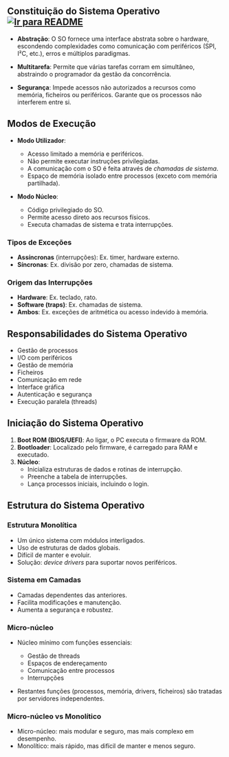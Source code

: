 ## Constituição do Sistema Operativo &nbsp; [![Ir para README](https://img.shields.io/badge/Indice-Verde?style=for-the-badge)](../README.md#indice)

- **Abstração**: O SO fornece uma interface abstrata sobre o hardware, escondendo complexidades como comunicação com periféricos (SPI, I²C, etc.), erros e múltiplos paradigmas.

- **Multitarefa**: Permite que várias tarefas corram em simultâneo, abstraindo o programador da gestão da concorrência.

- **Segurança**: Impede acessos não autorizados a recursos como memória, ficheiros ou periféricos. Garante que os processos não interferem entre si.

## Modos de Execução

- **Modo Utilizador**:
  - Acesso limitado a memória e periféricos.
  - Não permite executar instruções privilegiadas.
  - A comunicação com o SO é feita através de *chamadas de sistema*.
  - Espaço de memória isolado entre processos (exceto com memória partilhada).

- **Modo Núcleo**:
  - Código privilegiado do SO.
  - Permite acesso direto aos recursos físicos.
  - Executa chamadas de sistema e trata interrupções.

### Tipos de Exceções

- **Assíncronas** (interrupções): Ex. timer, hardware externo.
- **Síncronas**: Ex. divisão por zero, chamadas de sistema.

### Origem das Interrupções

- **Hardware**: Ex. teclado, rato.
- **Software (traps)**: Ex. chamadas de sistema.
- **Ambos**: Ex. exceções de aritmética ou acesso indevido à memória.

## Responsabilidades do Sistema Operativo

- Gestão de processos  
- I/O com periféricos  
- Gestão de memória  
- Ficheiros  
- Comunicação em rede  
- Interface gráfica  
- Autenticação e segurança  
- Execução paralela (threads)

## Iniciação do Sistema Operativo

1. **Boot ROM (BIOS/UEFI)**: Ao ligar, o PC executa o firmware da ROM.
2. **Bootloader**: Localizado pelo firmware, é carregado para RAM e executado.
3. **Núcleo**: 
   - Inicializa estruturas de dados e rotinas de interrupção.
   - Preenche a tabela de interrupções.
   - Lança processos iniciais, incluindo o login.

## Estrutura do Sistema Operativo

### Estrutura Monolítica

- Um único sistema com módulos interligados.
- Uso de estruturas de dados globais.
- Difícil de manter e evoluir.
- Solução: *device drivers* para suportar novos periféricos.

### Sistema em Camadas

- Camadas dependentes das anteriores.
- Facilita modificações e manutenção.
- Aumenta a segurança e robustez.

### Micro-núcleo

- Núcleo mínimo com funções essenciais:
  - Gestão de threads
  - Espaços de endereçamento
  - Comunicação entre processos
  - Interrupções

- Restantes funções (processos, memória, drivers, ficheiros) são tratadas por servidores independentes.

### Micro-núcleo vs Monolítico

- Micro-núcleo: mais modular e seguro, mas mais complexo em desempenho.
- Monolítico: mais rápido, mas difícil de manter e menos seguro.

